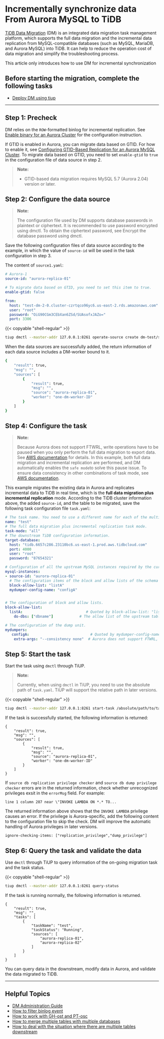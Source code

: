 # Incrementally synchronize data From Aurora MySQL to TiDB

[TiDB Data Migration](https://github.com/pingcap/dm) (DM) is an integrated data migration task management platform, which supports the full data migration and the incremental data replication from MySQL-compatible databases (such as MySQL, MariaDB, and Aurora MySQL) into TiDB. It can help to reduce the operation cost of data migration and simplify the troubleshooting process.

This article only introduces how to use DM for incremental synchronization

## Before starting the migration, complete the following tasks

- [Deploy DM using tiup](/data-migration/todo.md)

***

## Step 1: Precheck

DM relies on the `ROW`-formatted binlog for incremental replication. See [Enable binary for an Aurora Cluster](https://aws.amazon.com/premiumsupport/knowledge-center/enable-binary-logging-aurora/?nc1=h_ls) for the configuration instruction.

If GTID is enabled in Aurora, you can migrate data based on GTID. For how to enable it, see [Configuring GTID-Based Replication for an Aurora MySQL Cluster](https://docs.aws.amazon.com/AmazonRDS/latest/AuroraUserGuide/mysql-replication-gtid.html#mysql-replication-gtid.configuring-aurora). To migrate data based on GTID, you need to set `enable-gtid` to `true` in the configuration file of data source in step 2.

> **Note:**
>
> + GTID-based data migration requires MySQL 5.7 (Aurora 2.04) version or later.

## Step 2: Configure the data source

> **Note:**
>
> The configuration file used by DM supports database passwords in plaintext or ciphertext. It is recommended to use password encrypted using dmctl. To obtain the ciphertext password, see Encrypt the database password using dmctl.

Save the following configuration files of data source according to the example, in which the value of `source-id` will be used in the task configuration in step 3.

The content of `source1.yaml`:

```yaml
# Aurora-1
source-id: "aurora-replica-01"

# To migrate data based on GTID, you need to set this item to true.
enable-gtid: false

from:
  host: "test-dm-2-0.cluster-czrtqco96yc6.us-east-2.rds.amazonaws.com"
  user: "root"
  password: "OiG90CGm3CEbXan6ZSd/SUAsofxJAZo="
  port: 3306
```

{{< copyable "shell-regular" >}}

```bash
tiup dmctl --master-addr 127.0.0.1:8261 operate-source create dm-test/source1.yaml
```

When the data sources are successfully added, the return information of each data source includes a DM-worker bound to it.

```bash
{
    "result": true,
    "msg": "",
    "sources": [
        {
            "result": true,
            "msg": "",
            "source": "aurora-replica-01",
            "worker": "one-dm-worker-ID"
        }
    ]
}
```

## Step 4: Configure the task

> **Note:**
>
> Because Aurora does not support FTWRL, write operations have to be paused when you only perform the full data migration to export data. See [AWS documentation](https://aws.amazon.com/premiumsupport/knowledge-center/mysqldump-error-rds-mysql-mariadb/?nc1=h_ls) for details. In this example, both full data migration and incremental replication are performed, and DM automatically enables the `safe mode`to solve this pause issue. To ensure data consistency in other combinations of task mode, see [AWS documentation](https://aws.amazon.com/premiumsupport/knowledge-center/mysqldump-error-rds-mysql-mariadb/?nc1=h_ls).

This example migrates the existing data in Aurora and replicates incremental data to TiDB in real time, which is the **full data migration plus incremental replication** mode. According to the TiDB cluster information above, the added `source-id`, and the table to be migrated, save the following task configuration file `task.yaml`:

```yaml
# The task name. You need to use a different name for each of the multiple tasks that run simultaneously.
name: "test"
# The full data migration plus incremental replication task mode.
task-mode: "all"
# The downstream TiDB configuration information.
target-database:
  host: "tidb.6657c286.23110bc6.us-east-1.prod.aws.tidbcloud.com"
  port: 4000
  user: "root"
  password: "87654321"

# Configuration of all the upstream MySQL instances required by the current data migration task.
mysql-instances:
- source-id: "aurora-replica-01"
  # The configuration items of the block and allow lists of the schema or table to be migrated, used to quote the global block and allow lists configuration. For global configuration, see the `block-allow-list` below.
  block-allow-list: "listA"
  mydumper-config-name: "configA"


# The configuration of block and allow lists.
block-allow-list:
  listA:                             # Quoted by block-allow-list: "listA" above
    do-dbs: ["dbname"]            # The allow list of the upstream table to be migrated. Database tables that are not in the allow list will not be migrated.

# The configuration of the dump unit.
mydumpers:
   configA:                            # Quoted by mydumper-config-name: "configA" above
    extra-args: "--consistency none"  # Aurora does not support FTWRL, you need to configure this option to bypass FTWRL.
```

## Step 5: Start the task

Start the task using `dmctl` through TiUP.

> **Note:**
>
> Currently, when using `dmctl` in TiUP, you need to use the absolute path of `task.yaml`. TiUP will support the relative path in later versions.

{{< copyable "shell-regular" >}}

```bash
tiup dmctl --master-addr 127.0.0.1:8261 start-task /absolute/path/to/task.yaml --remove-meta
```

If the task is successfully started, the following information is returned:

```
{
    "result": true,
    "msg": "",
    "sources": [
        {
            "result": true,
            "msg": "",
            "source": "aurora-replica-01",
            "worker": "one-dm-worker-ID"
        }
    ]
}
```

If `source db replication privilege checker` and `source db dump privilege checker` errors are in the returned information, check whether unrecognized privileges exsit in the `errorMsg` field. For example:

```
line 1 column 287 near \"INVOKE LAMBDA ON *.* TO...
```

The returned information above shows that the `INVOKE LAMBDA` privilege causes an error. If the privilege is Aurora-specific, add the following content to the configuration file to skip the check. DM will improve the automatic handling of Aurora privileges in later versions.

```
ignore-checking-items: ["replication_privilege","dump_privilege"]
```

## Step 6: Query the task and validate the data

Use `dmctl` through TiUP to query information of the on-going migration task and the task status.

{{< copyable "shell-regular" >}}

```bash
tiup dmctl --master-addr 127.0.0.1:8261 query-status
```

If the task is running normally, the following information is returned.

```
{
    "result": true,
    "msg": "",
    "tasks": [
        {
            "taskName": "test",
            "taskStatus": "Running",
            "sources": [
                "aurora-replica-01",
                "aurora-replica-02"
            ]
        }
    ]
}
```

You can query data in the downstream, modify data in Aurora, and validate the data migrated to TiDB.

*** 

## Helpful Topics  

- [DM Administration Guide](/data-migration/todo.md)
- [How to filter binlog event](/data-migration/todo.md)
- [How to work with GH-ost and PT-osc](/data-migration/todo.md)
- [How to merge multiple tables with multiple databases](/data-migration/todo.md)
- [How to deal with the situation where there are multiple tables downstream](https://docs.pingcap.com/tidb-data-migration/stable/usage-scenario-downstream-more-columns)

